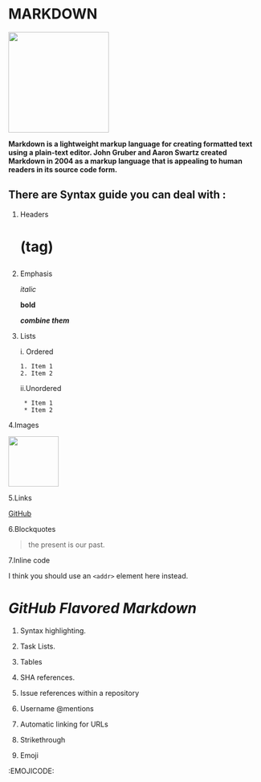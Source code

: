 # MARKDOWN
<img src="https://kirkstrobeck.github.io/whatismarkdown.com/img/markdown.png" width="200" height="200" />

**Markdown is a lightweight markup language for creating formatted text using a plain-text editor. John Gruber and Aaron Swartz created Markdown in 2004 as a markup language that is appealing to human readers in its source code form.**

## There are Syntax guide you can deal with :
1. Headers <h1> (tag)

3. Emphasis

    *italic*
    
    **bold**
    
    _**combine them**_
    
5. Lists
 
    i. Ordered
    
       1. Item 1
       2. Item 2
    
    ii.Unordered
    
        * Item 1
        * Item 2
    
4.Images

<img src="https://kirkstrobeck.github.io/whatismarkdown.com/img/markdown.png" width="100" height="100" />

5.Links

[GitHub](http://github.com)

6.Blockquotes

> the present is our past.

7.Inline code

I think you should use an
`<addr>` element here instead.

# *_GitHub Flavored Markdown_* 

1. Syntax highlighting.

2. Task Lists.

3. Tables

4. SHA references.

5. Issue references within a repository

6. Username @mentions

7. Automatic linking for URLs

8. Strikethrough

9. Emoji

:EMOJICODE:

 
 
